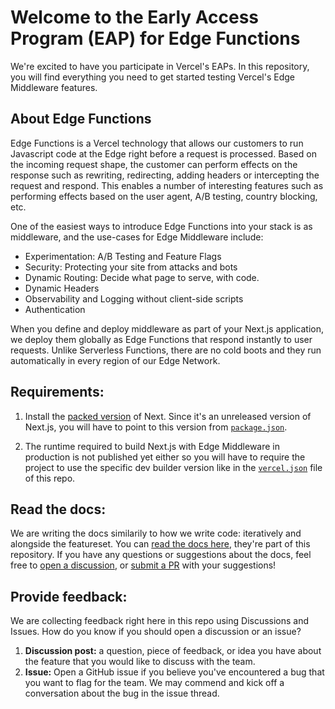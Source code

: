 # Welcome to the Early Access Program (EAP) for Edge Functions

We're excited to have you participate in Vercel's EAPs. In this repository, you will find everything you need to get started testing Vercel's Edge Middleware features.

## About Edge Functions

Edge Functions is a Vercel technology that allows our customers to run Javascript code at the Edge right before a request is processed. Based on the incoming request shape, the customer can perform effects on the response such as rewriting, redirecting, adding headers or intercepting the request and respond. This enables a number of interesting features such as performing effects based on the user agent, A/B testing, country blocking, etc.

One of the easiest ways to introduce Edge Functions into your stack is as middleware, and the use-cases for Edge Middleware include:

- Experimentation: A/B Testing and Feature Flags
- Security: Protecting your site from attacks and bots
- Dynamic Routing: Decide what page to serve, with code.
- Dynamic Headers
- Observability and Logging without client-side scripts
- Authentication

When you define and deploy middleware as part of your Next.js application, we deploy them globally as Edge Functions that respond instantly to user requests. Unlike Serverless Functions, there are no cold boots and they run automatically in every region of our Edge Network.

## Requirements:

1. Install the [packed version](https://next-middleware-build.vercel.sh/latest) of Next. Since it's an unreleased version of Next.js, you will have to point to this version from [`package.json`](package.json#L11).

2. The runtime required to build Next.js with Edge Middleware in production is not published yet either so you will have to require the project to use the specific dev builder version like in the [`vercel.json`](vercel.json#L5) file of this repo.

## Read the docs:

We are writing the docs similarily to how we write code: iteratively and alongside the featureset. You can [read the docs here](https://github.com/vercel-customer-feedback/edge-middleware/blob/main/docs/docs.md), they're part of this repository. If you have any questions or suggestions about the docs, feel free to [open a discussion](https://github.com/vercel-customer-feedback/edge-middleware/discussions), or [submit a PR](https://github.com/vercel-customer-feedback/edge-middleware/pulls) with your suggestions!

## Provide feedback:

We are collecting feedback right here in this repo using Discussions and Issues. How do you know if you should open a discussion or an issue?

1. **Discussion post:** a question, piece of feedback, or idea you have about the feature that you would like to discuss with the team.
2. **Issue:** Open a GitHub issue if you believe you've encountered a bug that you want to flag for the team. We may commend and kick off a conversation about the bug in the issue thread.
